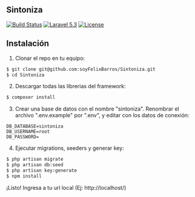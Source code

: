 ## Sintoniza
[![Build Status](https://travis-ci.org/soyFelixBarros/Sintoniza.svg?branch=master)](https://travis-ci.org/soyFelixBarros/Sintoniza)
[![Laravel 5.3](https://img.shields.io/badge/Laravel-5.3-orange.svg?style=flat)](http://laravel.com)
[![License](http://img.shields.io/badge/license-MIT-brightgreen.svg?style=flat)](https://opensource.org/licenses/MIT)

## Instalación
1) Clonar el repo en tu equipo:
```sh
$ git clone git@github.com:soyFelixBarros/Sintoniza.git
$ cd Sintoniza
```
2) Descargar todas las librerias del framework:
```sh
$ composer install
```
3) Crear una base de datos con el nombre "sintoniza". Renombrar el archivo ".env.example" por ".env", y editar con los datos de conexión:
```
DB_DATABASE=sintoniza
DB_USERNAME=root
DB_PASSWORD=
```
4) Ejecutar migrations, seeders y generar key:
```sh
$ php artisan migrate
$ php artisan db:seed
$ php artisan key:generate
$ npm install
```
¡Listo! Ingresa a tu url local (Ej: http://localhost/)
